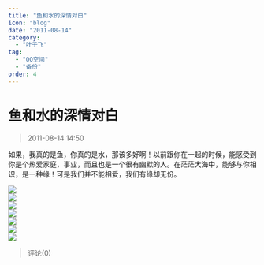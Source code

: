 ```yaml
---
title: "鱼和水的深情对白"
icon: "blog"
date: "2011-08-14"
category:
  - "叶子飞"
tag:
  - "QQ空间"
  - "备份"
order: 4
---
```

# 鱼和水的深情对白

> 2011-08-14 14:50

如果，我真的是鱼，你真的是水，那该多好啊！以前跟你在一起的时候，能感受到你是个热爱家庭，事业，而且也是一个很有幽默的人。在茫茫大海中，能够与你相识，是一种缘！可是我们并不能相爱，我们有缘却无份。

[![](https://pan.4a1801.life:11443/d/public/Qzone_wyf/Blogs/images/13550746)](https://pan.4a1801.life:11443/d/public/Qzone_wyf/Blogs/images/13550746)  
[![](https://pan.4a1801.life:11443/d/public/Qzone_wyf/Blogs/images/E9EEABF0)](https://pan.4a1801.life:11443/d/public/Qzone_wyf/Blogs/images/E9EEABF0)  
[![](https://pan.4a1801.life:11443/d/public/Qzone_wyf/Blogs/images/E0686C15)](https://pan.4a1801.life:11443/d/public/Qzone_wyf/Blogs/images/E0686C15)  
[![](https://pan.4a1801.life:11443/d/public/Qzone_wyf/Blogs/images/4932E279)](https://pan.4a1801.life:11443/d/public/Qzone_wyf/Blogs/images/4932E279)  
[![](https://pan.4a1801.life:11443/d/public/Qzone_wyf/Blogs/images/5FA0B12A)](https://pan.4a1801.life:11443/d/public/Qzone_wyf/Blogs/images/5FA0B12A)  
[![](https://pan.4a1801.life:11443/d/public/Qzone_wyf/Blogs/images/59012EB8)](https://pan.4a1801.life:11443/d/public/Qzone_wyf/Blogs/images/59012EB8)  
[![](https://pan.4a1801.life:11443/d/public/Qzone_wyf/Blogs/images/6F25410D)](https://pan.4a1801.life:11443/d/public/Qzone_wyf/Blogs/images/6F25410D)

> 评论(0)
